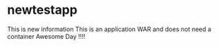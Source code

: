 # newtestapp
This is new information
This is an application WAR and does not need a container
Awesome Day !!!!
